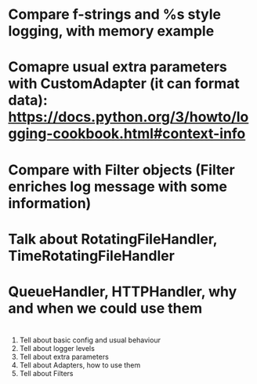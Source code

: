 # Compare f-strings and %s style logging, with memory example

# Comapre usual extra parameters with CustomAdapter (it can format data): https://docs.python.org/3/howto/logging-cookbook.html#context-info

# Compare with Filter objects (Filter enriches log message with some information)

# Talk about RotatingFileHandler, TimeRotatingFileHandler

# QueueHandler, HTTPHandler, why and when we could use them

# 

1. Tell about basic config and usual behaviour
2. Tell about logger levels
3. Tell about extra parameters
4. Tell about Adapters, how to use them
5. Tell about Filters
 
